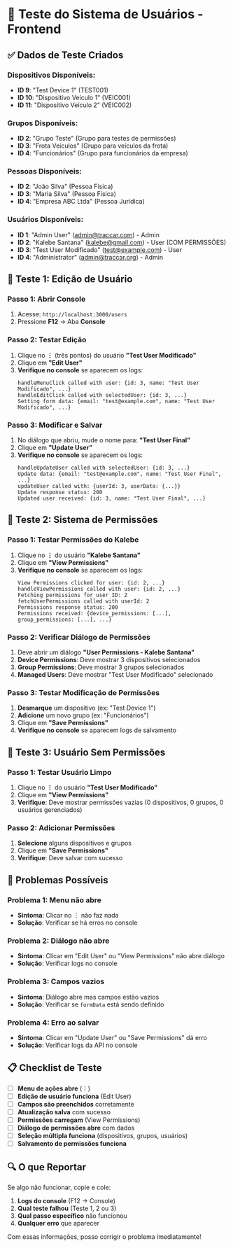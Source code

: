 # 🧪 Teste do Sistema de Usuários - Frontend

## ✅ Dados de Teste Criados

### **Dispositivos Disponíveis:**
- **ID 9**: "Test Device 1" (TEST001)
- **ID 10**: "Dispositivo Veículo 1" (VEIC001) 
- **ID 11**: "Dispositivo Veículo 2" (VEIC002)

### **Grupos Disponíveis:**
- **ID 2**: "Grupo Teste" (Grupo para testes de permissões)
- **ID 3**: "Frota Veículos" (Grupo para veículos da frota)
- **ID 4**: "Funcionários" (Grupo para funcionários da empresa)

### **Pessoas Disponíveis:**
- **ID 2**: "João Silva" (Pessoa Física)
- **ID 3**: "Maria Silva" (Pessoa Física)
- **ID 4**: "Empresa ABC Ltda" (Pessoa Jurídica)

### **Usuários Disponíveis:**
- **ID 1**: "Admin User" (admin@traccar.com) - Admin
- **ID 2**: "Kalebe Santana" (kalebe@gmail.com) - User (COM PERMISSÕES)
- **ID 3**: "Test User Modificado" (test@example.com) - User
- **ID 4**: "Administrator" (admin@traccar.org) - Admin

## 🎯 Teste 1: Edição de Usuário

### **Passo 1: Abrir Console**
1. Acesse: `http://localhost:3000/users`
2. Pressione **F12** → Aba **Console**

### **Passo 2: Testar Edição**
1. Clique no **⋮** (três pontos) do usuário **"Test User Modificado"**
2. Clique em **"Edit User"**
3. **Verifique no console** se aparecem os logs:
   ```
   handleMenuClick called with user: {id: 3, name: "Test User Modificado", ...}
   handleEditClick called with selectedUser: {id: 3, ...}
   Setting form data: {email: "test@example.com", name: "Test User Modificado", ...}
   ```

### **Passo 3: Modificar e Salvar**
1. No diálogo que abriu, mude o nome para: **"Test User Final"**
2. Clique em **"Update User"**
3. **Verifique no console** se aparecem os logs:
   ```
   handleUpdateUser called with selectedUser: {id: 3, ...}
   Update data: {email: "test@example.com", name: "Test User Final", ...}
   updateUser called with: {userId: 3, userData: {...}}
   Update response status: 200
   Updated user received: {id: 3, name: "Test User Final", ...}
   ```

## 🎯 Teste 2: Sistema de Permissões

### **Passo 1: Testar Permissões do Kalebe**
1. Clique no **⋮** do usuário **"Kalebe Santana"**
2. Clique em **"View Permissions"**
3. **Verifique no console** se aparecem os logs:
   ```
   View Permissions clicked for user: {id: 2, ...}
   handleViewPermissions called with user: {id: 2, ...}
   Fetching permissions for user ID: 2
   fetchUserPermissions called with userId: 2
   Permissions response status: 200
   Permissions received: {device_permissions: [...], group_permissions: [...], ...}
   ```

### **Passo 2: Verificar Diálogo de Permissões**
1. Deve abrir um diálogo **"User Permissions - Kalebe Santana"**
2. **Device Permissions**: Deve mostrar 3 dispositivos selecionados
3. **Group Permissions**: Deve mostrar 3 grupos selecionados  
4. **Managed Users**: Deve mostrar "Test User Modificado" selecionado

### **Passo 3: Testar Modificação de Permissões**
1. **Desmarque** um dispositivo (ex: "Test Device 1")
2. **Adicione** um novo grupo (ex: "Funcionários")
3. Clique em **"Save Permissions"**
4. **Verifique no console** se aparecem logs de salvamento

## 🎯 Teste 3: Usuário Sem Permissões

### **Passo 1: Testar Usuário Limpo**
1. Clique no **⋮** do usuário **"Test User Modificado"**
2. Clique em **"View Permissions"**
3. **Verifique**: Deve mostrar permissões vazias (0 dispositivos, 0 grupos, 0 usuários gerenciados)

### **Passo 2: Adicionar Permissões**
1. **Selecione** alguns dispositivos e grupos
2. Clique em **"Save Permissions"**
3. **Verifique**: Deve salvar com sucesso

## 🚨 Problemas Possíveis

### **Problema 1: Menu não abre**
- **Sintoma**: Clicar no ⋮ não faz nada
- **Solução**: Verificar se há erros no console

### **Problema 2: Diálogo não abre**
- **Sintoma**: Clicar em "Edit User" ou "View Permissions" não abre diálogo
- **Solução**: Verificar logs no console

### **Problema 3: Campos vazios**
- **Sintoma**: Diálogo abre mas campos estão vazios
- **Solução**: Verificar se `formData` está sendo definido

### **Problema 4: Erro ao salvar**
- **Sintoma**: Clicar em "Update User" ou "Save Permissions" dá erro
- **Solução**: Verificar logs da API no console

## 📋 Checklist de Teste

- [ ] **Menu de ações abre** (⋮)
- [ ] **Edição de usuário funciona** (Edit User)
- [ ] **Campos são preenchidos** corretamente
- [ ] **Atualização salva** com sucesso
- [ ] **Permissões carregam** (View Permissions)
- [ ] **Diálogo de permissões abre** com dados
- [ ] **Seleção múltipla funciona** (dispositivos, grupos, usuários)
- [ ] **Salvamento de permissões funciona**

## 🔍 O que Reportar

Se algo não funcionar, copie e cole:
1. **Logs do console** (F12 → Console)
2. **Qual teste falhou** (Teste 1, 2 ou 3)
3. **Qual passo específico** não funcionou
4. **Qualquer erro** que aparecer

Com essas informações, posso corrigir o problema imediatamente!


